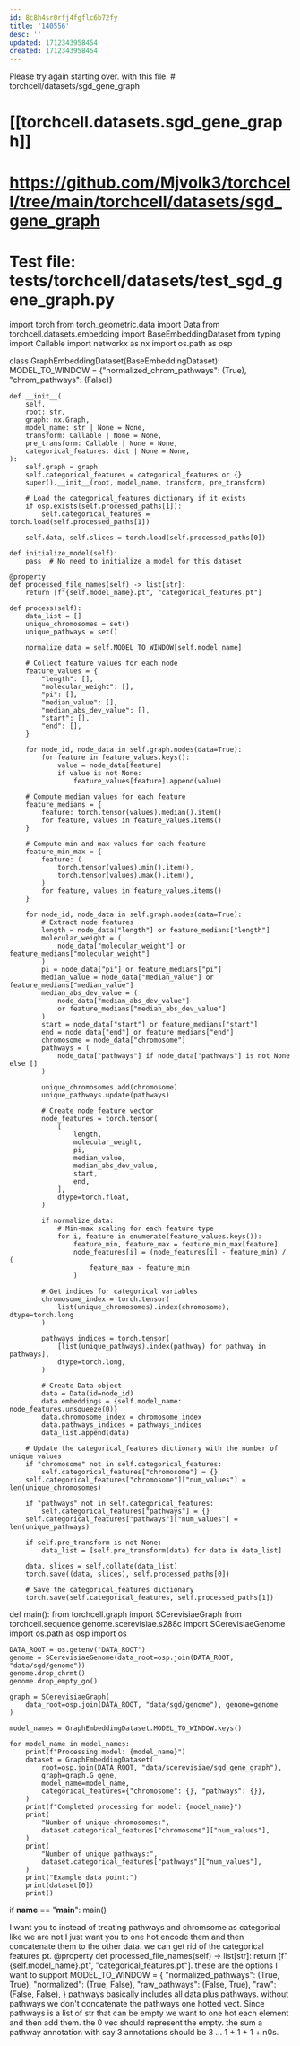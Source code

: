```yaml
---
id: 8c8h4sr0rfj4fgflc6b72fy
title: '140556'
desc: ''
updated: 1712343958454
created: 1712343958454
---
```

Please try again starting over. with this file. # torchcell/datasets/sgd_gene_graph
# [[torchcell.datasets.sgd_gene_graph]]
# https://github.com/Mjvolk3/torchcell/tree/main/torchcell/datasets/sgd_gene_graph
# Test file: tests/torchcell/datasets/test_sgd_gene_graph.py

import torch
from torch_geometric.data import Data
from torchcell.datasets.embedding import BaseEmbeddingDataset
from typing import Callable
import networkx as nx
import os.path as osp


class GraphEmbeddingDataset(BaseEmbeddingDataset):
    MODEL_TO_WINDOW = {"normalized_chrom_pathways": (True), "chrom_pathways": (False)}

    def __init__(
        self,
        root: str,
        graph: nx.Graph,
        model_name: str | None = None,
        transform: Callable | None = None,
        pre_transform: Callable | None = None,
        categorical_features: dict | None = None,
    ):
        self.graph = graph
        self.categorical_features = categorical_features or {}
        super().__init__(root, model_name, transform, pre_transform)

        # Load the categorical_features dictionary if it exists
        if osp.exists(self.processed_paths[1]):
            self.categorical_features = torch.load(self.processed_paths[1])

        self.data, self.slices = torch.load(self.processed_paths[0])

    def initialize_model(self):
        pass  # No need to initialize a model for this dataset

    @property
    def processed_file_names(self) -> list[str]:
        return [f"{self.model_name}.pt", "categorical_features.pt"]

    def process(self):
        data_list = []
        unique_chromosomes = set()
        unique_pathways = set()

        normalize_data = self.MODEL_TO_WINDOW[self.model_name]

        # Collect feature values for each node
        feature_values = {
            "length": [],
            "molecular_weight": [],
            "pi": [],
            "median_value": [],
            "median_abs_dev_value": [],
            "start": [],
            "end": [],
        }

        for node_id, node_data in self.graph.nodes(data=True):
            for feature in feature_values.keys():
                value = node_data[feature]
                if value is not None:
                    feature_values[feature].append(value)

        # Compute median values for each feature
        feature_medians = {
            feature: torch.tensor(values).median().item()
            for feature, values in feature_values.items()
        }

        # Compute min and max values for each feature
        feature_min_max = {
            feature: (
                torch.tensor(values).min().item(),
                torch.tensor(values).max().item(),
            )
            for feature, values in feature_values.items()
        }

        for node_id, node_data in self.graph.nodes(data=True):
            # Extract node features
            length = node_data["length"] or feature_medians["length"]
            molecular_weight = (
                node_data["molecular_weight"] or feature_medians["molecular_weight"]
            )
            pi = node_data["pi"] or feature_medians["pi"]
            median_value = node_data["median_value"] or feature_medians["median_value"]
            median_abs_dev_value = (
                node_data["median_abs_dev_value"]
                or feature_medians["median_abs_dev_value"]
            )
            start = node_data["start"] or feature_medians["start"]
            end = node_data["end"] or feature_medians["end"]
            chromosome = node_data["chromosome"]
            pathways = (
                node_data["pathways"] if node_data["pathways"] is not None else []
            )

            unique_chromosomes.add(chromosome)
            unique_pathways.update(pathways)

            # Create node feature vector
            node_features = torch.tensor(
                [
                    length,
                    molecular_weight,
                    pi,
                    median_value,
                    median_abs_dev_value,
                    start,
                    end,
                ],
                dtype=torch.float,
            )

            if normalize_data:
                # Min-max scaling for each feature type
                for i, feature in enumerate(feature_values.keys()):
                    feature_min, feature_max = feature_min_max[feature]
                    node_features[i] = (node_features[i] - feature_min) / (
                        feature_max - feature_min
                    )

            # Get indices for categorical variables
            chromosome_index = torch.tensor(
                list(unique_chromosomes).index(chromosome), dtype=torch.long
            )

            pathways_indices = torch.tensor(
                [list(unique_pathways).index(pathway) for pathway in pathways],
                dtype=torch.long,
            )

            # Create Data object
            data = Data(id=node_id)
            data.embeddings = {self.model_name: node_features.unsqueeze(0)}
            data.chromosome_index = chromosome_index
            data.pathways_indices = pathways_indices
            data_list.append(data)

        # Update the categorical_features dictionary with the number of unique values
        if "chromosome" not in self.categorical_features:
            self.categorical_features["chromosome"] = {}
        self.categorical_features["chromosome"]["num_values"] = len(unique_chromosomes)

        if "pathways" not in self.categorical_features:
            self.categorical_features["pathways"] = {}
        self.categorical_features["pathways"]["num_values"] = len(unique_pathways)

        if self.pre_transform is not None:
            data_list = [self.pre_transform(data) for data in data_list]

        data, slices = self.collate(data_list)
        torch.save((data, slices), self.processed_paths[0])

        # Save the categorical_features dictionary
        torch.save(self.categorical_features, self.processed_paths[1])


def main():
    from torchcell.graph import SCerevisiaeGraph
    from torchcell.sequence.genome.scerevisiae.s288c import SCerevisiaeGenome
    import os.path as osp
    import os

    DATA_ROOT = os.getenv("DATA_ROOT")
    genome = SCerevisiaeGenome(data_root=osp.join(DATA_ROOT, "data/sgd/genome"))
    genome.drop_chrmt()
    genome.drop_empty_go()

    graph = SCerevisiaeGraph(
        data_root=osp.join(DATA_ROOT, "data/sgd/genome"), genome=genome
    )

    model_names = GraphEmbeddingDataset.MODEL_TO_WINDOW.keys()

    for model_name in model_names:
        print(f"Processing model: {model_name}")
        dataset = GraphEmbeddingDataset(
            root=osp.join(DATA_ROOT, "data/scerevisiae/sgd_gene_graph"),
            graph=graph.G_gene,
            model_name=model_name,
            categorical_features={"chromosome": {}, "pathways": {}},
        )
        print(f"Completed processing for model: {model_name}")
        print(
            "Number of unique chromosomes:",
            dataset.categorical_features["chromosome"]["num_values"],
        )
        print(
            "Number of unique pathways:",
            dataset.categorical_features["pathways"]["num_values"],
        )
        print("Example data point:")
        print(dataset[0])
        print()


if __name__ == "__main__":
    main()

I want you to instead of treating pathways and chromsome as categorical like we are not I just want you to one hot encode them and then concatenate them to the other data. we can get rid of the categorical features pt.     @property
    def processed_file_names(self) -> list[str]:
        return [f"{self.model_name}.pt", "categorical_features.pt"].  these are the options I want to support     MODEL_TO_WINDOW = {
        "normalized_pathways": (True, True),
        "normalized": (True, False),
        "raw_pathways": (False, True),
        "raw": (False, False),
    } pathways basically includes all data plus pathways. without pathways we don't concatenate the pathways one hotted vect. Since pathways is a list of str that can be empty we want to one hot each element and then add them.  the 0 vec should represent the empty. the sum a pathway annotation with say 3 annotations should be 3 ... 1 + 1 + 1 + n0s. 